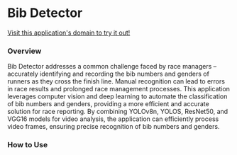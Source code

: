 # Bib Detector
[Visit this application's domain to try it out!](https://bib-detector.dynv6.net)

### Overview
Bib Detector addresses a common challenge faced by race managers – accurately identifying and recording the bib numbers and genders of runners as they cross the finish line. Manual recognition can lead to errors in race results and prolonged race management processes. This application leverages computer vision and deep learning to automate the classification of bib numbers and genders, providing a more efficient and accurate solution for race reporting. By combining YOLOv8n, YOLOS, ResNet50, and VGG16 models for video analysis, the application can efficiently process video frames, ensuring precise recognition of bib numbers and genders.

### How to Use


